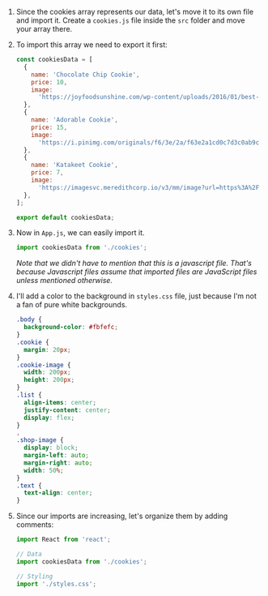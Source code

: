 1. Since the cookies array represents our data, let's move it to its own file and import it. Create a `cookies.js` file inside the `src` folder and move your array there.

2. To import this array we need to export it first:

   ```javascript
   const cookiesData = [
     {
       name: 'Chocolate Chip Cookie',
       price: 10,
       image:
         'https://joyfoodsunshine.com/wp-content/uploads/2016/01/best-chocolate-chip-cookies-recipe-ever-no-chilling-1.jpg',
     },
     {
       name: 'Adorable Cookie',
       price: 15,
       image:
         'https://i.pinimg.com/originals/f6/3e/2a/f63e2a1cd0c7d3c0ab9cd277d3f32050.jpg',
     },
     {
       name: 'Katakeet Cookie',
       price: 7,
       image:
         'https://imagesvc.meredithcorp.io/v3/mm/image?url=https%3A%2F%2Fassets.marthastewart.com%2Fstyles%2Fwmax-750%2Fd34%2Feaster-chick-egg-cookies-102921707%2Feaster-chick-egg-cookies-102921707_horiz.jpg%3Fitok%3DUBZfwNLI',
     },
   ];

   export default cookiesData;
   ```

3. Now in `App.js`, we can easily import it.

   ```javascript
   import cookiesData from './cookies';
   ```

   _Note that we didn't have to mention that this is a javascript file. That's because Javascript files assume that imported files are JavaScript files unless mentioned otherwise._

4. I'll add a color to the background in `styles.css` file, just because I'm not a fan of pure white backgrounds.

   ```css
   .body {
     background-color: #fbfefc;
   }
   .cookie {
     margin: 20px;
   }
   .cookie-image {
     width: 200px;
     height: 200px;
   }
   .list {
     align-items: center;
     justify-content: center;
     display: flex;
   }
   ,
   .shop-image {
     display: block;
     margin-left: auto;
     margin-right: auto;
     width: 50%;
   }
   .text {
     text-align: center;
   }
   ```

5. Since our imports are increasing, let's organize them by adding comments:

   ```javascript
   import React from 'react';

   // Data
   import cookiesData from './cookies';

   // Styling
   import './styles.css';
   ```
